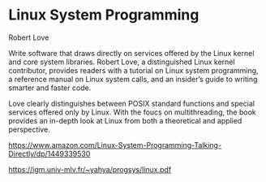 
# Linux System Programming
Robert Love

Write software that draws directly on services offered by the Linux kernel and core system 
libraries. Robert Love, a distinguished Linux kernel contributor, provides readers with a 
tutorial on Linux system programming, a reference manual on Linux system calls, and an 
insider’s guide to writing smarter and faster code.

Love clearly distinguishes between POSIX standard functions and special services offered 
only by Linux. With the foucs on multithreading, the book provides an in-depth look at 
Linux from both a theoretical and applied perspective. 

https://www.amazon.com/Linux-System-Programming-Talking-Directly/dp/1449339530

https://igm.univ-mlv.fr/~yahya/progsys/linux.pdf
